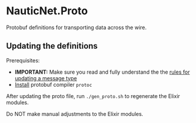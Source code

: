 # NauticNet.Proto

Protobuf definitions for transporting data across the wire.

## Updating the definitions

Prerequisites:

- **IMPORTANT:** Make sure you read and fully understand the the [rules for updating a message type](https://developers.google.com/protocol-buffers/docs/proto3#updating)
- [Install](https://grpc.io/docs/protoc-installation/) protobuf compiler `protoc`

After updating the proto file, run `./gen_proto.sh` to regenerate the Elixir modules.

Do NOT make manual adjustments to the Elixir modules.
